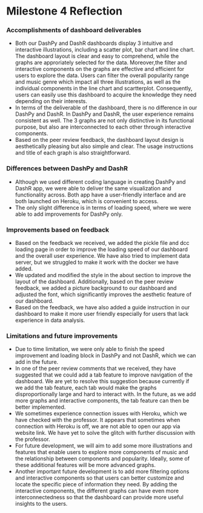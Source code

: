 # Milestone 4 Reflection


### Accomplishments of dashboard deliverables

- Both our DashPy and DashR dashboards display 3 intuitive and interactive illustrations, including a scatter plot, bar chart and line chart. The dashboard layout is clear and easy to comprehend, while the graphs are approriately selected for the data. Moreover,the filter and interactive components on the graphs are effective and efficient for users to explore the data. Users can filter the overall popularity range and music genre which impact all three illustrations, as well as the individual components in the line chart and scartterplot. Consequently, users can easily use this dashboard to acquire the knowledge they need depending on their interests.
- In terms of the deliverable of the dashboard, there is no difference in our DashPy and DashR. In DashPy and DashR, the user experience remains consistent as well. The 3 graphs are not only distinctive in its functional purpose, but also are interconnected to each other through interactive components. 
- Based on the peer review feedback, the dashboard layout design is aesthetically pleasing but also simple and clear. The usage instructions and title of each graph is also straightforward.

### Differences between DashPy and DashR

- Although we used different coding language in creating DashPy and DashR app, we were able to deliver the same visualization and functionality across. Both app have a user-friendly interface and are both launched on Heroku, which is convenient to access. 
- The only slight difference is in terms of loading speed, where we were able to add improvements for DashPy only.

### Improvements based on feedback

- Based on the feedback we received, we added the pickle file and dcc loading page in order to improve the loading speed of our dashboard and the overall user experience. We have also tried to implement data server, but we struggled to make it work with the docker we have added. 
- We updated and modified the style in the about section to improve the layout of the dashboard. Additionally, based on the peer review feedback, we added a picture background to our dashboard and adjusted the font, which significantly improves the aesthetic feature of our dashboard.
- Based on the feedback, we have also added a guide instruction in our dashboard to make it more user friendly especially for users that lack experience in data analysis. 

### Limitations and future improvements

- Due to time limitation, we were only able to finish the speed improvement and loading block in DashPy and not DashR, which we can add in the future.
- In one of the peer review comments that we received, they have suggested that we could add a tab feature to improve navigation of the dashboard. We are yet to resolve this suggestion because currently if we add the tab feature, each tab would make the graphs disproportionally large and hard to interact with. In the future, as we add more graphs and interactive components, the tab feature can then be better implemented.
- We sometimes experience connection issues with Heroku, which we have checked with the professor. It appears that sometimes when connection with Heroku is off, we are not able to open our app via website link. We have yet to solve the glitch with further discussion with the professor. 
- For future development, we will aim to add some more illustrations and features that enable users to explore more components of music and the relationship between components and popularity. Ideally, some of these additional features will be more advanced graphs. 
- Another important future development is to add more filtering options and interactive components so that users can better customize and locate the specific piece of information they need. By adding the interactive components, the different graphs can have even more interconnectedness so that the dashboard can provide more useful insights to the users. 

